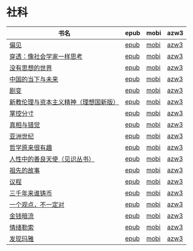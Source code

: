 # 社科

| 书名 | epub | mobi | azw3 |
| --- | --- | --- | --- |
| [偏见](http://ct.dalanmei.com/f/31084289-570269685-5330db) | [epub](http://ct.dalanmei.com/f/31084289-570269685-5330db) | [mobi](http://ct.dalanmei.com/f/31084289-570127588-9b218f) | [azw3](http://ct.dalanmei.com/f/31084289-571409571-fb1886) |
| [穿透：像社会学家一样思考](http://ct.dalanmei.com/f/31084289-572076641-0d755c) | [epub](http://ct.dalanmei.com/f/31084289-572076641-0d755c) | [mobi](http://ct.dalanmei.com/f/31084289-571730483-cf274e) | [azw3](http://ct.dalanmei.com/f/31084289-572093909-17c224) |
| [没有思想的世界](http://ct.dalanmei.com/f/31084289-572080661-9ec22e) | [epub](http://ct.dalanmei.com/f/31084289-572080661-9ec22e) | [mobi](http://ct.dalanmei.com/f/31084289-571729481-3cecf0) | [azw3](http://ct.dalanmei.com/f/31084289-572108334-5363b1) |
| [中国的当下与未来](http://ct.dalanmei.com/f/31084289-572114226-30ffd2) | [epub](http://ct.dalanmei.com/f/31084289-572114226-30ffd2) | [mobi](http://ct.dalanmei.com/f/31084289-571713728-47f73f) | [azw3](http://ct.dalanmei.com/f/31084289-572127966-780a64) |
| [剧变](http://ct.dalanmei.com/f/31084289-572114633-d33c75) | [epub](http://ct.dalanmei.com/f/31084289-572114633-d33c75) | [mobi](http://ct.dalanmei.com/f/31084289-571712199-52579d) | [azw3](http://ct.dalanmei.com/f/31084289-572132597-72eb29) |
| [新教伦理与资本主义精神（理想国新版）](None) | [epub](None) | [mobi](None) | [azw3](None) |
| [掌控分寸](http://ct.dalanmei.com/f/31084289-572116144-a7e0a3) | [epub](http://ct.dalanmei.com/f/31084289-572116144-a7e0a3) | [mobi](http://ct.dalanmei.com/f/31084289-571676831-1603d4) | [azw3](http://ct.dalanmei.com/f/31084289-572157984-436d68) |
| [真相与错觉](http://ct.dalanmei.com/f/31084289-572116183-399fc9) | [epub](http://ct.dalanmei.com/f/31084289-572116183-399fc9) | [mobi](http://ct.dalanmei.com/f/31084289-571675608-5794fe) | [azw3](http://ct.dalanmei.com/f/31084289-572158766-a9dda7) |
| [亚洲世纪](http://ct.dalanmei.com/f/31084289-572116508-a477e6) | [epub](http://ct.dalanmei.com/f/31084289-572116508-a477e6) | [mobi](http://ct.dalanmei.com/f/31084289-571668649-04fc01) | [azw3](http://ct.dalanmei.com/f/31084289-572176171-07ef14) |
| [哲学原来很有趣](http://ct.dalanmei.com/f/31084289-572116773-c319a1) | [epub](http://ct.dalanmei.com/f/31084289-572116773-c319a1) | [mobi](http://ct.dalanmei.com/f/31084289-571662361-829baa) | [azw3](http://ct.dalanmei.com/f/31084289-572177038-fd3558) |
| [人性中的善良天使（见识丛书）](http://ct.dalanmei.com/f/31084289-571816251-6999e6) | [epub](http://ct.dalanmei.com/f/31084289-571816251-6999e6) | [mobi](http://ct.dalanmei.com/f/31084289-571547566-fa0054) | [azw3](http://ct.dalanmei.com/f/31084289-572198220-c1cf97) |
| [祖先的故事](http://ct.dalanmei.com/f/31084289-571841780-d515c8) | [epub](http://ct.dalanmei.com/f/31084289-571841780-d515c8) | [mobi](http://ct.dalanmei.com/f/31084289-571550162-e9b78d) | [azw3](http://ct.dalanmei.com/f/31084289-572201063-a40bef) |
| [议程](http://ct.dalanmei.com/f/31084289-571872919-e1416f) | [epub](http://ct.dalanmei.com/f/31084289-571872919-e1416f) | [mobi](http://ct.dalanmei.com/f/31084289-571551385-f7ccac) | [azw3](http://ct.dalanmei.com/f/31084289-572202183-2042d3) |
| [三千年来谁铸币](http://ct.dalanmei.com/f/31084289-571778483-087bb9) | [epub](http://ct.dalanmei.com/f/31084289-571778483-087bb9) | [mobi](http://ct.dalanmei.com/f/31084289-571517810-966ae0) | [azw3](http://ct.dalanmei.com/f/31084289-571923626-6447a3) |
| [一个观点，不一定对](http://ct.dalanmei.com/f/31084289-571798292-08fee1) | [epub](http://ct.dalanmei.com/f/31084289-571798292-08fee1) | [mobi](http://ct.dalanmei.com/f/31084289-571531604-ab9a8b) | [azw3](http://ct.dalanmei.com/f/31084289-571988591-21dd81) |
| [金钱暗流](http://ct.dalanmei.com/f/31084289-571819948-c2022a) | [epub](http://ct.dalanmei.com/f/31084289-571819948-c2022a) | [mobi](http://ct.dalanmei.com/f/31084289-571548584-ed5354) | [azw3](http://ct.dalanmei.com/f/31084289-572058555-cc1f60) |
| [情绪勒索](http://ct.dalanmei.com/f/31084289-571916475-4b8315) | [epub](http://ct.dalanmei.com/f/31084289-571916475-4b8315) | [mobi](http://ct.dalanmei.com/f/31084289-571558186-d72285) | [azw3](http://ct.dalanmei.com/f/31084289-572074801-97181b) |
| [发现玛雅](http://ct.dalanmei.com/f/31084289-571920897-7e74d3) | [epub](http://ct.dalanmei.com/f/31084289-571920897-7e74d3) | [mobi](http://ct.dalanmei.com/f/31084289-571559223-4a13e2) | [azw3](http://ct.dalanmei.com/f/31084289-572076646-adce7e) |
